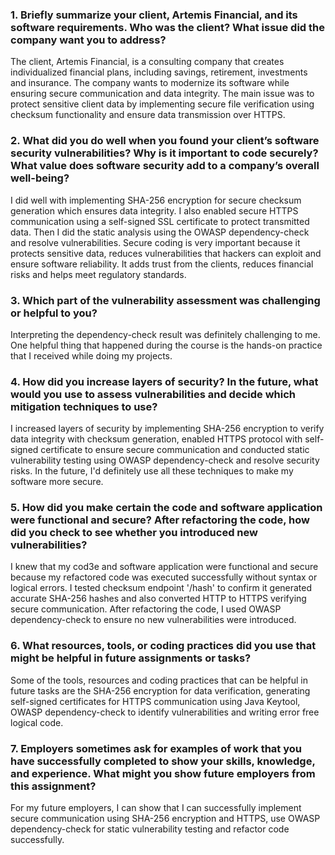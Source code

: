 ### 1. Briefly summarize your client, Artemis Financial, and its software requirements. Who was the client? What issue did the company want you to address?
  The client, Artemis Financial, is a consulting company that creates individualized financial plans, including savings, retirement, investments and insurance. The company wants to modernize its software while ensuring secure communication and data integrity. The main issue was to protect sensitive client data by implementing secure file verification using checksum functionality and ensure data transmission over HTTPS.

### 2. What did you do well when you found your client’s software security vulnerabilities? Why is it important to code securely? What value does software security add to a company’s overall well-being?
  I did well with implementing SHA-256 encryption for secure checksum generation which ensures data integrity. I also enabled secure HTTPS communication using a self-signed SSL certificate to protect transmitted data. Then I did the static analysis using the OWASP dependency-check and resolve vulnerabilities. Secure coding is very important because it protects sensitive data, reduces vulnerabilities that hackers can exploit and ensure software reliability. It adds trust from the clients, reduces financial risks and helps meet regulatory standards.

### 3. Which part of the vulnerability assessment was challenging or helpful to you?
  Interpreting the dependency-check result was definitely challenging to me. One helpful thing that happened during the course is the hands-on practice that I received while doing my projects. 

### 4. How did you increase layers of security? In the future, what would you use to assess vulnerabilities and decide which mitigation techniques to use?
  I increased layers of security by implementing SHA-256 encryption to verify data integrity with checksum generation, enabled HTTPS protocol with self-signed certificate to ensure secure communication and conducted static vulnerability testing using OWASP dependency-check and resolve security risks. In the future, I'd definitely use all these techniques to make my software more secure.

### 5. How did you make certain the code and software application were functional and secure? After refactoring the code, how did you check to see whether you introduced new vulnerabilities?
  I knew that my cod3e and software application were functional and secure because my refactored code was executed successfully without syntax or logical errors. I tested checksum endpoint '/hash' to confirm it generated accurate SHA-256 hashes and also converted HTTP to HTTPS verifying secure communication. After refactoring the code, I used OWASP dependency-check to ensure no new vulnerabilities were introduced.

### 6. What resources, tools, or coding practices did you use that might be helpful in future assignments or tasks?
  Some of the tools, resources and coding practices that can be helpful in future tasks are the SHA-256 encryption for data verification, generating self-signed certificates for HTTPS communication using Java Keytool, OWASP dependency-check to identify vulnerabilities and writing error free logical code. 

### 7. Employers sometimes ask for examples of work that you have successfully completed to show your skills, knowledge, and experience. What might you show future employers from this assignment?
  For my future employers, I can show that I can successfully implement secure communication using SHA-256 encryption and HTTPS, use OWASP dependency-check for static vulnerability testing and refactor code successfully.

